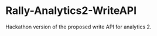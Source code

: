 Rally-Analytics2-WriteAPI
=========================

Hackathon version of the proposed write API for analytics 2.